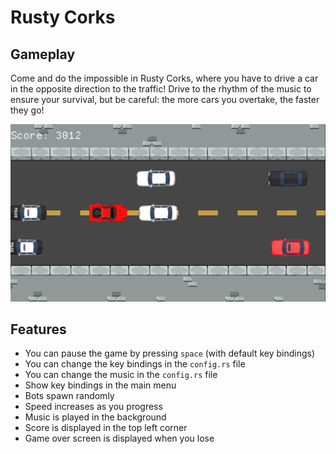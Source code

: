# Rusty Corks

## Gameplay

Come and do the impossible in Rusty Corks, where you have to drive a car in the opposite direction to the traffic!
Drive to the rhythm of the music to ensure your survival, but be careful: the more cars you overtake,
the faster they go!

![game_play](./assets/documentation/in_game.png)

## Features

- You can pause the game by pressing `space` (with default key bindings)
- You can change the key bindings in the `config.rs` file
- You can change the music in the `config.rs` file
- Show key bindings in the main menu
- Bots spawn randomly
- Speed increases as you progress
- Music is played in the background
- Score is displayed in the top left corner
- Game over screen is displayed when you lose 